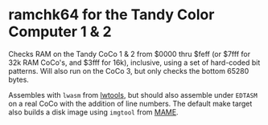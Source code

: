# ramchk64 for the Tandy Color Computer 1 & 2

Checks RAM on the Tandy CoCo 1 & 2 from $0000 thru $feff (or $7fff for 32k RAM CoCo's, and $3fff for 16k), inclusive, using a set of hard-coded bit patterns. Will also run on the CoCo 3, but only checks the bottom 65280 bytes.

Assembles with `lwasm` from [lwtools](http://www.lwtools.ca/), but should also assemble under `EDTASM` on a real CoCo with the addition of line numbers. The default make target also builds a disk image using `imgtool` from [MAME](https://www.mamedev.org/).
